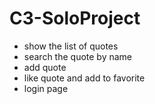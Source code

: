 # C3-SoloProject

- show the list of quotes
- search the quote by name
- add quote
- like quote and add to favorite
- login page  
